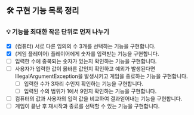 ## 🛠 구현 기능 목록 정리

### 💡 기능을 최대한 작은 단위로 먼저 나누기

- [x]  (컴퓨터) 서로 다른 임의의 수 3개를 선택하는 기능을 구현합니다.
- [x]  (게임 플레이어) 플레이어에게 숫자를 입력받는 기능을 구현합니다.
- [ ]  입력한 수에 중복되는 숫자가 있는지 확인하는 기능을 구현합니다.
- [ ]  사용자가 입력한 값이 옳바른 값인지 확인하고 예외가 발생된다면 IllegalArgumentException을 발생시키고 게임을 종료하는 기능을 구현합니다.
    - [ ]  입력한 수가 3자리 수인지 확인하는 기능을 구현합니다.
    - [ ]  입력된 수의 범위가 1에서 9인지 확인하는 기능을 구현합니다.
- [ ]  컴퓨터의 값과 사용자의 입력 값을 비교하여 결과얻어내는 기능을 구현합니다.
- [ ]  게임이 끝난 후 재시작과 종료를 선택할 수 있는 기능을 구현합니다.